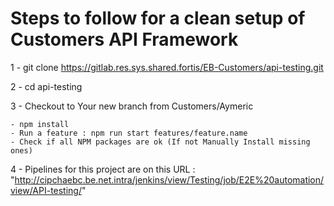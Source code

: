 # Steps to follow for a clean setup of Customers API Framework #

1 - git clone https://gitlab.res.sys.shared.fortis/EB-Customers/api-testing.git
  
2 - cd api-testing <br>

3 - Checkout to Your new branch from Customers/Aymeric 

    - npm install
	- Run a feature : npm run start features/feature.name
	- Check if all NPM packages are ok (If not Manually Install missing ones)

4 - Pipelines for this project are on this URL : "http://cipchaebc.be.net.intra/jenkins/view/Testing/job/E2E%20automation/view/API-testing/"
